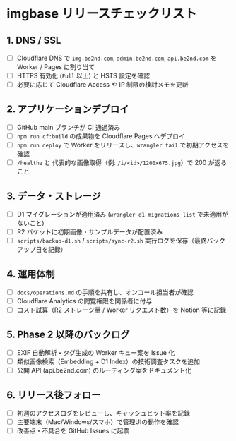 # imgbase リリースチェックリスト

## 1. DNS / SSL
- [ ] Cloudflare DNS で `img.be2nd.com`, `admin.be2nd.com`, `api.be2nd.com` を Worker / Pages に割り当て
- [ ] HTTPS 有効化 (`Full` 以上) と HSTS 設定を確認
- [ ] 必要に応じて Cloudflare Access や IP 制限の検討メモを更新

## 2. アプリケーションデプロイ
- [ ] GitHub main ブランチが CI 通過済み
- [ ] `npm run cf:build` の成果物を Cloudflare Pages へデプロイ
- [ ] `npm run deploy` で Worker をリリースし、`wrangler tail` で初期アクセスを確認
- [ ] `/healthz` と 代表的な画像取得（例: `/i/<id>/1200x675.jpg`）で 200 が返ること

## 3. データ・ストレージ
- [ ] D1 マイグレーションが適用済み (`wrangler d1 migrations list` で未適用がないこと)
- [ ] R2 バケットに初期画像・サンプルデータが配置済み
- [ ] `scripts/backup-d1.sh` / `scripts/sync-r2.sh` 実行ログを保存（最終バックアップ日を記録）

## 4. 運用体制
- [ ] `docs/operations.md` の手順を共有し、オンコール担当者が確認
- [ ] Cloudflare Analytics の閲覧権限を関係者に付与
- [ ] コスト試算（R2 ストレージ量 / Worker リクエスト数）を Notion 等に記録

## 5. Phase 2 以降のバックログ
- [ ] EXIF 自動解析・タグ生成の Worker キュー案を Issue 化
- [ ] 類似画像検索（Embedding + D1 Index）の技術調査タスクを追加
- [ ] 公開 API (api.be2nd.com) のルーティング案をドキュメント化

## 6. リリース後フォロー
- [ ] 初週のアクセスログをレビューし、キャッシュヒット率を記録
- [ ] 主要端末（Mac/Windows/スマホ）で管理UIの動作を確認
- [ ] 改善点・不具合を GitHub Issues に起票
